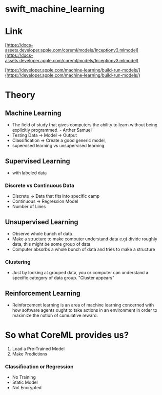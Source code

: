 # swift_machine_learning

# Link

[https://docs-assets.developer.apple.com/coreml/models/Inceptionv3.mlmodel](https://docs-assets.developer.apple.com/coreml/models/Inceptionv3.mlmodel)

[https://developer.apple.com/machine-learning/build-run-models/](https://developer.apple.com/machine-learning/build-run-models/)

#  Theory

##  Machine Learning

- The field of study that gives computers the ability to learn without being explicitly programmed. - Arther Samuel
- Testing Data → Model → Output
- Classification ⇒ Create a good generic model,
- supervised learning vs unsupervised learning

##   Supervised Learning

- with labeled data

### Discrete vs Continuous Data

- Discrete → Data that fits into specific camp
- Continuous → Regression Model
- Number of Lines

##  Unsupervised Learning

- Observe whole bunch of data
- Make a structure to make computer understand data  e.g) divide roughly data, this might be some group of data
- Computer absorbs a whole bunch of data and tries to make a structure

###  Clustering

- Just by looking at grouped data, you or computer can understand a specific category of data group. "Cluster appears"

##  Reinforcement Learning

- Reinforcement learning is an area of machine learning concerned with how software agents ought to take actions in an environment in order to maximize the notion of cumulative reward.

#  So what CoreML provides us?

1. Load a Pre-Trained Model
2. Make Predictions

###  Classification or Regression

- No Training
- Static Model
- Not Encrypted
